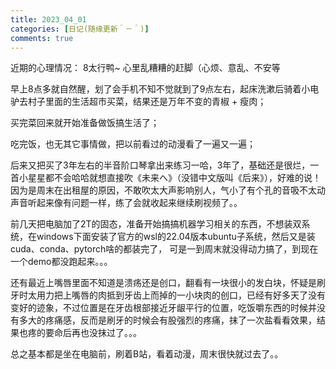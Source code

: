 ```yaml
---
title: 2023_04_01
categories: [日记(随缘更新＾－＾)]
comments: true
---
```

近期的心理情况：
8太行鸭~ 心里乱糟糟的赶脚（心烦、意乱、不安等

早上8点多就自然醒，划了会手机不知不觉就到了9点左右，起床洗漱后骑着小电驴去村子里面的生活超市买菜，结果还是万年不变的青椒 + 瘦肉；

买完菜回来就开始准备做饭搞生活了；

吃完饭，也无其它事情做，把以前看过的动漫看了一遍又一遍；

后来又把买了3年左右的半音阶口琴拿出来练习一哈，3年了，基础还是很烂，一首小星星都不会哈哈就想直接吹《未来へ》（没错中文版叫《后来》），好难的说！
因为是周末在出租屋的原因，不敢吹太大声影响别人，气小了有个孔的音吸不太动声音听起来像有问题一样，练了会就收起来继续刷视频了。。

前几天把电脑加了2T的固态，准备开始搞搞机器学习相关的东西，不想装双系统，在windows下面安装了官方的wsl的22.04版本ubuntu子系统，然后又是装cuda、conda、pytorch啥的都装完了，
可是一到周末就没得动力搞了，到现在一个demo都没跑起来。。。

还有最近上嘴唇里面不知道是溃疡还是创口，翻看有一块很小的发白块，怀疑是刷牙时太用力把上嘴唇的肉抵到牙齿上而掉的一小块肉的创口，已经有好多天了没有变好的迹象，不过位置是在牙齿根部接近牙龈平行的位置，吃饭嚼东西的时候并没有多大的疼痛感，反而是刷牙的时候会有股强烈的疼痛，抹了一次盐看看效果，结果也疼的要命后再也没抹过了。。。

总之基本都是坐在电脑前，刷着B站，看着动漫，周末很快就过去了。。